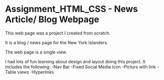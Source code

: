 # Assignment_HTML_CSS - News Article/ Blog Webpage

This web page was a project I created from scratch.
  
It is a blog / news page for the New York Islanders.
  
The web page is a single view.
  
I had lots of fun learning about design and layout doing this project. It includes the following:
  -Nav Bar
  -Fixed Social Media Icon
  -Picturs with link
  -Table views
  -Hyperlinks
